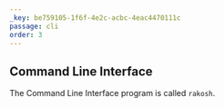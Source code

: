 ```yaml
---
_key: be759105-1f6f-4e2c-acbc-4eac4470111c
passage: cli
order: 3
---
```


## Command Line Interface

The Command Line Interface program is called `rakosh`.

